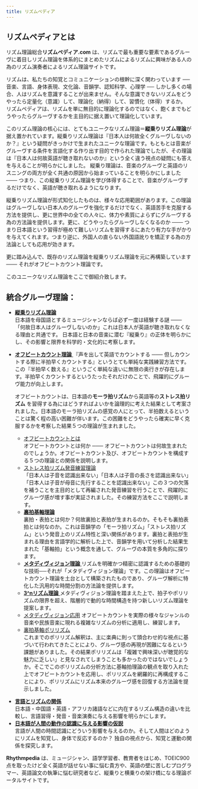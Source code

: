 ```yaml
---
title: リズムペディア
---
```

## リズムペディアとは

リズム理論総合**リズムペディア.com** は、リズムで最も重要な要素であるグルーヴに着目しリズム理論を体系的にまとめたリズムによるリズムに興味がある人の為のリズム演奏者によるリズム理論サイトです。

 リズムは、私たちの知覚とコミュニケーションの根幹に深く関わっています ── 音楽、言語、身体表現、文化論、音韻学、認知科学、心理学 ── しかし多くの場合、人はリズムを意識することが出来ません。そんな意識できないリズムをどうやったら定量化（意識）して、理論化（納得）して、習慣化（体得）するか。 リズムペディアは、リズムを単に無目的に理論化するのではなく、飽くまでもどうやったらグルーヴするかを主目的に据え置いて理論化しています。

このリズム理論の核心には、とてもユニークなリズム理論＝**縦乗りリズム理論**が据え置かれています。縦乗りリズム理論は『日本人は何故全くグルーヴしないのか？』という疑問がきっかけで生まれたユニークな理論です。もともとは音楽がグルーヴする条件を言語化する作り出す目的で作られた理論でしたが、その理論は『日本人は何故英語が聴き取れないのか』という全く違う視点の疑問にも答えを与えることが明らかにしました。 縦乗り理論は、音楽のグルーヴと英語のリスニングの両方が全く共通の原因から始まっていることを明らかにしました  ─── つまり、この縦乗りリズム理論を学び体得することで、音楽がグルーヴするだけでなく、英語が聴き取れるようになります。

縦乗りリズム理論が形式知化したものは、様々な応用範囲があります。この理論はグルーヴしない日本人のグルーヴを強化するだけでなく、英語苦手を克服する方法を提供し、更に世界中の全ての人々に、体力や素質によらずにグルーヴする為の方法論を提供します。更に、どうやったらグルーヴしなくなるのか ─── つまり日本語という習得が極めて難しいリズムを習得するにあたり有力な手がかりを与えてくれます。つまり逆に、外国人の直らない外国語訛りを矯正する為の方法論としても応用が効きます。

更に踏み込んで、既存のリズム理論を縦乗りリズム理論を元に再構築しています ─── それがオフビートカウント理論です。

このユニークなリズム理論をここで御紹介致します。

## 統合グルーヴ理論：

- [**縦乗りリズム理論**](tatenori-theory/index.md)  
    日本語を母国語とするミュージシャンならば必ず一度は経験する謎 ─── 「何故日本人はグルーヴしないのか」これは日本人が英語が聴き取れなくなる理由と共通です。 日本語と日本の音楽に潜む『縦乗り』の正体を明らかにし、その影響と限界を科学的・文化的に考察します。
    
* [**オフビートカウント理論** ](offbeat-count-theory/about.md)
    『声を出して英語でカウントする ─── 但しカウントする際に半拍早くカウントする』というとても単純な実践練習方法です。この『半拍早く数える』というごく単純な違いに無限の奥行きが存在します。半拍早くカウントするというたったそれだけのことで、飛躍的にグルーヴ能力が向上します。
    
    オフビートカウントは、日本語の**モーラ拍リズム**から英語等の**ストレス拍リズム** を習得する為にはどうすればよいかを論理的に考えた結果として考案されました。日本語のモーラ拍リズムの感覚の人にとって、半拍数えるということは驚く程の高い困難が伴います。この困難をどうやったら確実に早く克服するかを考察した結果５つの理論が生まれました。
    
    - [オフビートカウントとは](about.md)   
        オフビートカウントとは何か ─── オフビートカウントは何故生まれたのでしょうか。オフビートカウント及び、オフビートカウントを構成する５つの理論との関係を説明します。
    - [ストレス拍リズム発音練習理論](phonetics.md)   
        「日本人は子音を認識出来ない」「日本人は子音の長さを認識出来ない」「日本人は子音が母音に先行することを認識出来ない」この３つの欠落を補うことを主目的として再編された発音練習を行うことで、飛躍的にグルーヴ感が増す事が実証されました。その練習方法をここで説明します。
    - **[裏拍基軸理論](beat-orientation.md)**  
        裏拍・表拍とは何か？何故裏拍と表拍が生まれるのか。そもそも裏拍表拍とは何なのか。これは音韻学の「モーラ拍リズム」「ストレス拍リズム」という発音上のリズム特性と深い関係があります。裏拍と表拍が生まれる理由を言語学的に解析した上で、音韻学を用いて分析した結果生まれた「基軸拍」という概念を通して、グルーヴの本質を多角的に探ります。    
    - [**メタディヴィジョン理論** ](metadivision.md)
        リズムを明確かつ精密に認識するための基礎的な技術──それが「メタディヴィジョン理論」です。この理論はオフビートカウント理論を土台として構築されたものであり、グルーヴ解析に特化した汎用的な時間分割の方法論を提供します。
    - [**3^nリズム理論** ](three-n-rhythm.md)
        メタディヴィジョン理論を踏まえた上で、拍子やポリリズムの限界を超え、階層的で動的な時間構造を持つ新しいリズム理論を提案します。
    * [メタディヴィジョン応用](offbeat-count-theory/practical-metadivision.md)
        オフビートカウントを実際の様々なジャンルの音楽や民族音楽に現れる複雑なリズムの分析に適用し、練習します。
    * [裏拍基軸ポリリズム](polyrhythm.md)  
        これまでのポリリズム解釈は、主に楽典に則って頭合わせ的な視点に基づいて行われてきたことにより、グルーヴ感の再現が困難になるという課題がありました。その結果ポリリズムは「複雑で興味深いが聴覚的な魅力に乏しい」と見なされてしまうことも多かったのではないでしょうか。そこでこのポリリズムの分析方法に基軸拍理論の観点を取り入れた上でオフビートカウントを応用し、ポリリズムを網羅的に再構成することにより、ポリリズムにリズム本来のグルーヴ感を回復する方法論を提示しました。
            
- [**言語とリズムの関係**](practical-analysys/index.md)  
    日本語・中国語・英語・アフリカ諸語などに内在するリズム構造の違いを比較し、言語習得・発音・音楽演奏に与える影響を明らかにします。
- [**日本語が人間の動作の認識に与える影響の仮説**](japanese-phonetic-hypothesys/index.md)  
  言語が人間の時間認識にどういう影響を与えるのか。そして人間はどのようにリズムを知覚し、身体で反応するのか？ 独自の視点から、知覚と運動の関係を探究します。
<!--
- **リズム解析データベース**  
  MIDI・音声・映像を用いた実験的リズム解析の記録を公開。
  論文、ツール、可視化例などを収録した実践的データアーカイブです。
-->

<!--
これまでポリリズムは、頭合わせで解釈されて研究されてきたことから、グルーヴしないという問題がありました。ポリリズムが**難しいだけで面白くない**という評価を受ける原因となってきました。このポリリズムを、基軸拍理論を加味した上で全て網羅的に再構成し、本来あるべきグルーヴを取り戻す方法論を提供します。
-->


**Rhythmpedia** は、ミュージシャン、語学学習者、教育者をはじめ、TOEIC900点を取ったけど全く英語が話せない事に悩む貴方や、英語の壁に苦しむプログラマー、英語論文の執筆に悩む研究者など、縦乗りと横乗りの架け橋になる理論ポータルサイトです。
